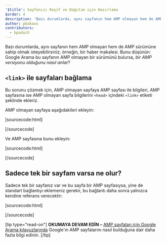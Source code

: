 ```yaml
---
'$title': Sayfanızı Keşif ve Dağıtım için Hazırlama
$order: 4
description: 'Bazı durumlarda, aynı sayfanın hem AMP olmayan hem de AMP sürümüne sahip olmak isteyebilirsiniz; örneğin, bir haber makalesi. Bunu düşünün: Google Arama ...'
author: pbakaus
contributors:
  - bpaduch
---
```


Bazı durumlarda, aynı sayfanın hem AMP olmayan hem de AMP sürümüne sahip olmak isteyebilirsiniz; örneğin, bir haber makalesi. Bunu düşünün: Google Arama bu sayfanın AMP olmayan bir sürümünü bulursa, _bir AMP versiyonu olduğunu nasıl anlar_?

## `<link>` ile sayfaları bağlama

Bu sorunu çözmek için, AMP olmayan sayfaya AMP sayfası ile bilgileri, AMP sayfasına ise AMP olmayan sayfa bilgilerini `<head>` içindeki `<link>` etiketi şeklinde ekleriz.

AMP olmayan sayfaya aşağıdakileri ekleyin:

[sourcecode:html]

<link rel="amphtml" href="https://www.example.com/url/to/amp/document.html">
[/sourcecode]

Ve AMP sayfasına bunu ekleyin:

[sourcecode:html]

<link rel="canonical" href="https://www.example.com/url/to/full/document.html">
[/sourcecode]

## Sadece tek bir sayfam varsa ne olur?

Sadece tek bir sayfanız var ve bu sayfa bir AMP sayfasıysa, yine de standart bağlantıyı eklemeniz gerekir, bu bağlantı daha sonra yalnızca kendine referans verecektir:

[sourcecode:html]

<link rel="canonical" href="https://www.example.com/url/to/amp/document.html">
[/sourcecode]

[tip type="read-on"] **OKUMAYA DEVAM EDİN –** [AMP sayfaları için Google Arama kılavuzlarında](https://support.google.com/webmasters/answer/6340290) Google'ın AMP sayfalarını nasıl bulduğuna dair daha fazla bilgi edinin. [/tip]
